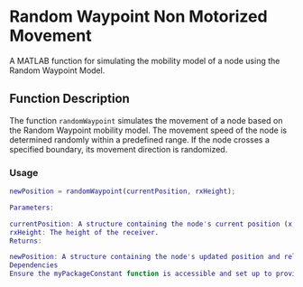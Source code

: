 # Random Waypoint Non Motorized Movement

A MATLAB function for simulating the mobility model of a node using the Random Waypoint Model. 

## Function Description

The function `randomWaypoint` simulates the movement of a node based on the Random Waypoint mobility model. The movement speed of the node is determined randomly within a predefined range. If the node crosses a specified boundary, its movement direction is randomized.

### Usage

```matlab
newPosition = randomWaypoint(currentPosition, rxHeight);

Parameters:

currentPosition: A structure containing the node's current position (x, y), distance (d1), angle (phi), and other positional attributes.
rxHeight: The height of the receiver.
Returns:

newPosition: A structure containing the node's updated position and related attributes.
Dependencies
Ensure the myPackageConstant function is accessible and set up to provide the necessary constants such as time and txHeight.
